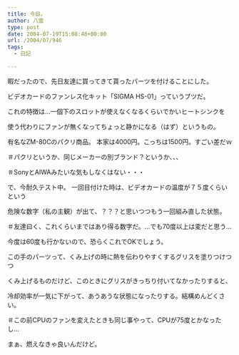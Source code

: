 ```yaml
---
title: 今日。
author: 八雲
type: post
date: 2004-07-19T15:08:48+00:00
url: /2004/07/946
tags:
  - 日記

---
```

暇だったので、先日友達に買ってきて貰ったパーツを付けることにした。
  
ビデオカードのファンレス化キット「SIGMA HS-01」っていうブツだ。
  
これの特徴は…一個下のスロットが使えなくなるくらいでかいヒートシンクを
  
使う代わりにファンが無くなってちょっと静かになる（はず）というもの。
  
有名なZM-80Cのパクリ商品。 本家は4000円。こっちは1500円。すごい差だｗ
  
＃パクリというか、同じメーカーの別ブランド？というか、、、
  
＃SonyとAIWAみたいな気もしなくはない・・・
  
で、今耐久テスト中。 一回目付けた時は、ビデオカードの温度が７５度くらいという
  
危険な数字（私の主観）が出て、？？？と思いつつもう一回組み直した状態。
  
＃友達曰く、これくらいまではあり得る数字だ。…でも70度以上は変だと思う…
  
今度は60度も行かないので、恐らくこれでOKでしょう。
  
この手のパーツって、くみ上げの時に熱を伝わりやすくするグリスを塗りつけつつ
  
くみ上げるものだけど、このときにグリスがきっちり付いてなかったりすると、
  
冷却効率が一気に下がって、あうあうな状態になったりする。結構めんどくさい。
  
＃この前CPUのファンを変えたときも同じ事やって、CPUが75度とかなったし…

まぁ、燃えなきゃ良いんだけど。
